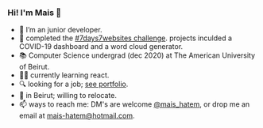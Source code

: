### Hi! I'm Mais 👋
- 🌱 I’m an junior developer.
- 🔭 completed the [#7days7websites challenge](https://itsmais.github.io/7Days7Websites/). projects inculded a COVID-19 dashboard and a word cloud generator.
- 📚 Computer Science undergrad (dec 2020) at The American University of Beirut.
- :woman_technologist: currently learning react.
- 🔍 looking for a job; [see portfolio](https://itsmais.github.io/).
- 📍 in Beirut; willing to relocate.
- 📫 ways to reach me: DM's are welcome [@mais_hatem](https://twitter.com/mais_hatem), or drop me an email at mais-hatem@hotmail.com.

<!--
**itsmais/itsmais** is a ✨ _special_ ✨ repository because its `README.md` (this file) appears on your GitHub profile.

Here are some ideas to get you started:

- 🔭 I’m currently working on ...
- 🌱 I’m currently learning ...
- 👯 I’m looking to collaborate on ...
- 🤔 I’m looking for help with ...
- 💬 Ask me about ...
- 📫 How to reach me: ...
- 😄 Pronouns: ...
- ⚡ Fun fact: ...
-->
